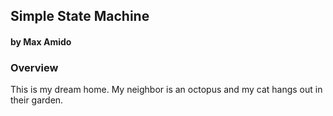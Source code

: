 ## Simple State Machine
#### by Max Amido


### Overview
This is my dream home. My neighbor is an octopus and my cat hangs out in their garden.
